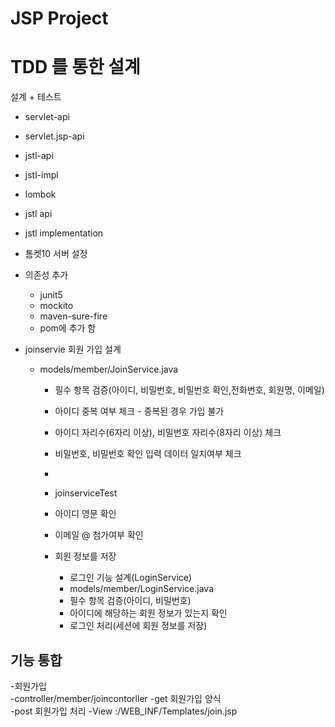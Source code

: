 # JSP Project 


# TDD 를 통한 설계
설계 + 테스트 
- servlet-api
- servlet.jsp-api
- jstl-api
- jstl-impl
- lombok
- jstl api
- jstl implementation

- 톰켓10 서버 설정 

- 의존성 추가 
    - junit5
    - mockito
    - maven-sure-fire 
    - pom에 추가 함

- joinservie 회원 가입 설계
  - models/member/JoinService.java
    - 필수 항목 검증(아이디, 비밀번호, 비밀번호 확인,전화번호, 회원명, 이메일)
    - 아이디 중복 여부 체크 - 중복된 경우 가입 불가
    - 아이디 자리수(6자리 이상), 비밀번호 자리수(8자리 이상) 체크
    - 비밀번호, 비밀번호 확인 입력 데이터 일치여부 체크
    -
    - joinserviceTest
    - 아이디 영문 확인
    - 이메일 @ 첨가여부 확인
    - 회원 정보를 저장

      - 로그인 기능 설계(LoginService)
       - models/member/LoginService.java
      - 필수 항목 검증(아이디, 비밀번호)
      - 아이디에 해당하는 회원 정보가 있는지 확인
      - 로그인 처리(세션에 회원 정보를 저장)
##  기능 통합 
  -회원가입   
    -controller/member/joincontorller
    -get 회원가입 양식  
    -post 회원가입 처리 
    -View :/WEB_INF/Templates/join.jsp












